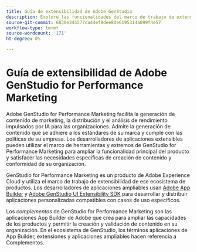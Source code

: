 ```yaml
---
title: Guía de extensibilidad de Adobe GenStudio
description: Explore las funcionalidades del marco de trabajo de extensibilidad de GenStudio for Performance Marketing.
source-git-commit: 6830e345577ca44ef8dee8de6195314a899f4e57
workflow-type: tm+mt
source-wordcount: '171'
ht-degree: 0%

---
```


# Guía de extensibilidad de Adobe GenStudio for Performance Marketing

Adobe GenStudio for Performance Marketing facilita la generación de contenido de marketing, la distribución y el análisis de rendimiento impulsados por IA para las organizaciones. Admite la generación de contenido que se adhiere a los estándares de su marca y cumple con las políticas de su empresa. Los desarrolladores de aplicaciones extensibles pueden utilizar el marco de herramientas y extremos de GenStudio for Performance Marketing para ampliar la funcionalidad principal del producto y satisfacer las necesidades específicas de creación de contenido y conformidad de su organización.

GenStudio for Performance Marketing es un producto de Adobe Experience Cloud y utiliza el marco de trabajo de extensibilidad de ese ecosistema de productos. Los desarrolladores de aplicaciones ampliables usan [Adobe App Builder](https://developer.adobe.com/app-builder/) y [Adobe GenStudio UI Extensibility SDK](https://github.com/adobe/genstudio-uix-sdk) para desarrollar y distribuir aplicaciones personalizadas compatibles con casos de uso específicos.

Los _complementos_ de GenStudio for Performance Marketing son las aplicaciones App Builder de Adobe que crea para ampliar las capacidades de los productos y permitir la creación y validación de contenido en su organización. En el ecosistema de GenStudio, los términos aplicaciones de App Builder, extensiones y aplicaciones ampliables hacen referencia a Complementos.
